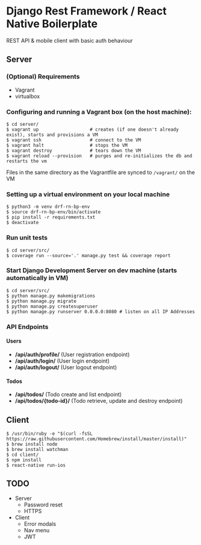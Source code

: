 # Django Rest Framework / React Native Boilerplate

REST API & mobile client with basic auth behaviour


## Server

### (Optional) Requirements
* Vagrant
* virtualbox


### Configuring and running a Vagrant box (on the host machine):
```
$ cd server/
$ vagrant up                   # creates (if one doesn't already exist), starts and provisions a VM
$ vagrant ssh                  # connect to the VM
$ vagrant halt                 # stops the VM
$ vagrant destroy              # tears down the VM
$ vagrant reload --provision   # purges and re-initializes the db and restarts the vm
```

Files in the same directory as the Vagrantfile are synced to `/vagrant/` on the VM


### Setting up a virtual environment on your local machine
```
$ python3 -m venv drf-rn-bp-env
$ source drf-rn-bp-env/bin/activate
$ pip install -r requirements.txt
$ deactivate
```


### Run unit tests
```
$ cd server/src/
$ coverage run --source='.' manage.py test && coverage report
```


### Start Django Development Server on dev machine (starts automatically in VM)
```
$ cd server/src/
$ python manage.py makemigrations
$ python manage.py migrate
$ python manage.py createsuperuser
$ python manage.py runserver 0.0.0.0:8080 # listen on all IP Addresses
```


### API Endpoints

#### Users

* **/api/auth/profile/** (User registration endpoint)
* **/api/auth/login/** (User login endpoint)
* **/api/auth/logout/** (User logout endpoint)


#### Todos

* **/api/todos/** (Todo create and list endpoint)
* **/api/todos/{todo-id}/** (Todo retrieve, update and destroy endpoint)


## Client
```
$ /usr/bin/ruby -e "$(curl -fsSL https://raw.githubusercontent.com/Homebrew/install/master/install)"
$ brew install node
$ brew install watchman
$ cd client/
$ npm install
$ react-native run-ios
```


## TODO
* Server
    * Password reset
    * HTTPS
* Client
    * Error modals
    * Nav menu
    * JWT
